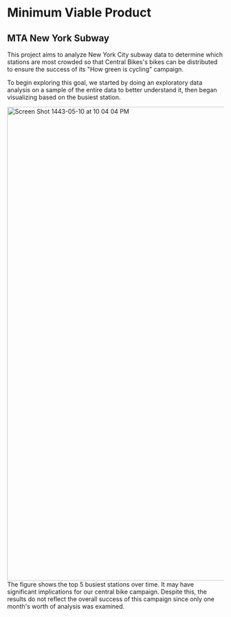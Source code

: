 # Minimum Viable Product
## MTA New York Subway

This project aims to analyze New York City subway data to determine which stations are most crowded so that Central Bikes's bikes can be distributed to ensure the success of its "How green is cycling" campaign.

To begin exploring this goal, we started by doing an exploratory data analysis on a sample of the entire data to better understand it, then began visualizing based on the busiest station.

<img width="1101" alt="Screen Shot 1443-05-10 at 10 04 04 PM" src="https://user-images.githubusercontent.com/89170923/146063012-067168c1-c397-4813-b556-4b6bc360a04a.png">
The figure shows the top 5 busiest stations over time. It may have significant implications for our central bike campaign. Despite this, the results do not reflect the overall success of this campaign since only one month's worth of analysis was examined.
 
